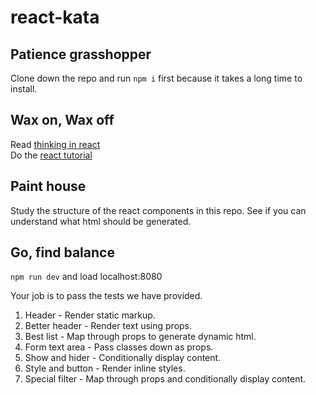 # react-kata


## Patience grasshopper

Clone down the repo and run ```npm i``` first because it takes a long time to install.

## Wax on, Wax off
Read [thinking in react](https://facebook.github.io/react/docs/thinking-in-react.html)  
Do the [react tutorial](https://facebook.github.io/react/docs/tutorial.html)

## Paint house

Study the structure of the react components in this repo. See if you can understand what html should be generated.

## Go, find balance

```npm run dev``` and load localhost:8080

Your job is to pass the tests we have provided. 
1. Header - Render static markup.
2. Better header - Render text using props.
3. Best list - Map through props to generate dynamic html.
4. Form text area - Pass classes down as props.
5. Show and hider - Conditionally display content.
6. Style and button - Render inline styles.
7. Special filter - Map through props and conditionally display content.


